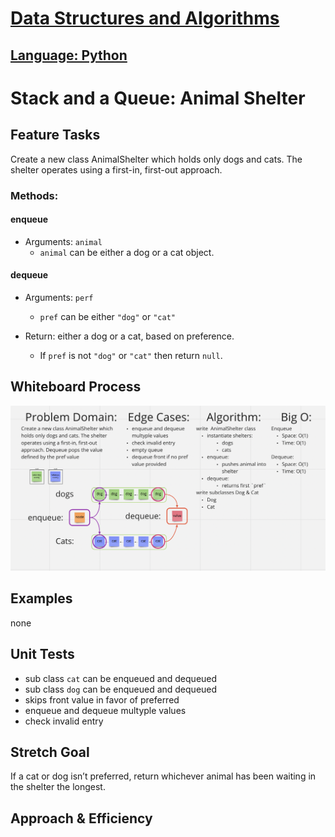 # [Data Structures and Algorithms](https://alsosteve.github.io/data-structures-and-algorithms/)
## [Language: Python](https://alsosteve.github.io/data-structures-and-algorithms/python/)

# Stack and a Queue: Animal Shelter
## Feature Tasks
Create a new class AnimalShelter which holds only dogs and cats. The shelter operates using a first-in, first-out approach.

### Methods:

#### enqueue
- Arguments: `animal`
  - `animal` can be either a dog or a cat object.

#### dequeue
- Arguments: `perf`
  - `pref` can be either `"dog"` or `"cat"`

- Return: either a dog or a cat, based on preference.
  - If `pref` is not `"dog"` or `"cat"` then return `null`.

## Whiteboard Process
![challenge12](12.png)

## Examples
none

## Unit Tests
* sub class `cat` can be enqueued and dequeued
* sub class `dog` can be enqueued and dequeued
* skips front value in favor of preferred
* enqueue and dequeue multyple values
* check invalid entry

## Stretch Goal
If a cat or dog isn’t preferred, return whichever animal has been waiting in the shelter the longest.

## Approach & Efficiency
